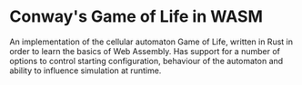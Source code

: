# Conway's Game of Life in WASM
An implementation of the cellular automaton Game of Life, written in Rust in order to learn the basics of Web Assembly. Has support for a number of options to control starting configuration, behaviour of the automaton and ability to influence simulation at runtime.
